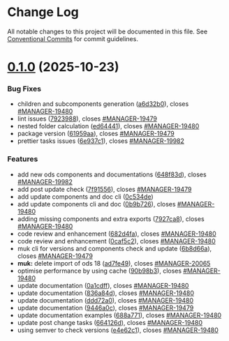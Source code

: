 # Change Log

All notable changes to this project will be documented in this file.
See [Conventional Commits](https://conventionalcommits.org) for commit guidelines.

# [0.1.0](https://github.com/ovh/manager/compare/@ovh-ux/manager-muk-cli@0.0.1...@ovh-ux/manager-muk-cli@0.1.0) (2025-10-23)


### Bug Fixes

* children and subcomponents generation ([a6d32b0](https://github.com/ovh/manager/commit/a6d32b02a270c08d86e7ebf4785cc8a693dfd3ae)), closes [#MANAGER-19480](https://github.com/ovh/manager/issues/MANAGER-19480)
* lint issues ([7923988](https://github.com/ovh/manager/commit/79239888969fa7fab272b446fef1bd5574ced8a4)), closes [#MANAGER-19479](https://github.com/ovh/manager/issues/MANAGER-19479)
* nested folder calculation ([ed64441](https://github.com/ovh/manager/commit/ed64441df903659d293a3202caddceddd79d9f91)), closes [#MANAGER-19480](https://github.com/ovh/manager/issues/MANAGER-19480)
* package version ([61959aa](https://github.com/ovh/manager/commit/61959aa8c71c24f53c3eb1141669eb21197ddd38)), closes [#MANAGER-19479](https://github.com/ovh/manager/issues/MANAGER-19479)
* prettier tasks issues ([6e937c1](https://github.com/ovh/manager/commit/6e937c13054c3a11b283cc9dec4758258e4a75d9)), closes [#MANAGER-19982](https://github.com/ovh/manager/issues/MANAGER-19982)


### Features

* add new ods components and documentations ([648f83d](https://github.com/ovh/manager/commit/648f83d631003433ef463aa9d42b208cfb1c6c31)), closes [#MANAGER-19982](https://github.com/ovh/manager/issues/MANAGER-19982)
* add post update check ([7f91556](https://github.com/ovh/manager/commit/7f915567f6ce1a8af42716231299fc9ec5a6f14b)), closes [#MANAGER-19479](https://github.com/ovh/manager/issues/MANAGER-19479)
* add update components and doc cli ([0c534de](https://github.com/ovh/manager/commit/0c534dedb2fd17a378a0f8a3e3752baed916637b))
* add update components cli and doc ([0b9b726](https://github.com/ovh/manager/commit/0b9b7267a6f535b22e5efc0e00ef5ec6637a78ab)), closes [#MANAGER-19480](https://github.com/ovh/manager/issues/MANAGER-19480)
* adding missing components and extra exports ([7927ca8](https://github.com/ovh/manager/commit/7927ca813398c98b0e869c323696f135bbd73b45)), closes [#MANAGER-19480](https://github.com/ovh/manager/issues/MANAGER-19480)
* code review and enhancement ([682d4fa](https://github.com/ovh/manager/commit/682d4fa9973fc2a38a8cfe2a6bf7764e0d9b5624)), closes [#MANAGER-19480](https://github.com/ovh/manager/issues/MANAGER-19480)
* code review and enhancement ([0caf5c2](https://github.com/ovh/manager/commit/0caf5c21f22b0f10936dee078f394810c0719792)), closes [#MANAGER-19480](https://github.com/ovh/manager/issues/MANAGER-19480)
* muk cli for versions and components check and update ([6b8d66a](https://github.com/ovh/manager/commit/6b8d66a5d0334751d83fd2516c91ddeb1ac4235d)), closes [#MANAGER-19479](https://github.com/ovh/manager/issues/MANAGER-19479)
* **muk:** delete import of ods 18 ([ad7fe49](https://github.com/ovh/manager/commit/ad7fe497a380997ed954c37d0524bfe55d3fabbb)), closes [#MANAGER-20065](https://github.com/ovh/manager/issues/MANAGER-20065)
* optimise performance by using cache ([90b98b3](https://github.com/ovh/manager/commit/90b98b33c8ff7abee82f466b957825735a501cba)), closes [#MANAGER-19480](https://github.com/ovh/manager/issues/MANAGER-19480)
* update documentation ([0a1cdff](https://github.com/ovh/manager/commit/0a1cdffde96434bd67212ccc1559bdec76cac53f)), closes [#MANAGER-19480](https://github.com/ovh/manager/issues/MANAGER-19480)
* update documentation ([836a84d](https://github.com/ovh/manager/commit/836a84d6b2075b71b21d16cb1ce64449e0ba071d)), closes [#MANAGER-19480](https://github.com/ovh/manager/issues/MANAGER-19480)
* update documentation ([ddd72a0](https://github.com/ovh/manager/commit/ddd72a0fc671eeaa8a4787c78c5737c774152985)), closes [#MANAGER-19480](https://github.com/ovh/manager/issues/MANAGER-19480)
* update documentation ([9446a0c](https://github.com/ovh/manager/commit/9446a0c6b9233207b233ae2d787fadc9fcb1930a)), closes [#MANAGER-19479](https://github.com/ovh/manager/issues/MANAGER-19479)
* update documentation examples ([688a771](https://github.com/ovh/manager/commit/688a77109f34b01861675fefa5753e9668b37db8)), closes [#MANAGER-19480](https://github.com/ovh/manager/issues/MANAGER-19480)
* update post change tasks ([664126d](https://github.com/ovh/manager/commit/664126dcb2dccf1e3afd720a8c5b5b73da4c7147)), closes [#MANAGER-19480](https://github.com/ovh/manager/issues/MANAGER-19480)
* using semver to check versions ([e4e62c1](https://github.com/ovh/manager/commit/e4e62c10a7eff9745778885e8cbde87db51715ac)), closes [#MANAGER-19480](https://github.com/ovh/manager/issues/MANAGER-19480)
